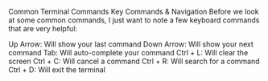 Common Terminal Commands
Key Commands & Navigation
Before we look at some common commands, I just want to note a few keyboard commands that are very helpful:

Up Arrow: Will show your last command
Down Arrow: Will show your next command
Tab: Will auto-complete your command
Ctrl + L: Will clear the screen
Ctrl + C: Will cancel a command
Ctrl + R: Will search for a command
Ctrl + D: Will exit the terminal